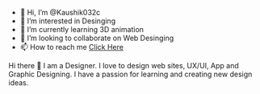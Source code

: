 - 👋 Hi, I’m @Kaushik032c
- 👀 I’m interested in Desinging
- 🌱 I’m currently learning 3D animation
- 💞️ I’m looking to collaborate on Web Desinging
- 📫 How to reach me <a href ="http://kaushik-cv.glitch.me"> Click Here</a>

<p>Hi there 👋 I am a Designer. I love to design web sites, UX/UI, App and Graphic Designing. I have a passion for learning and creating new design ideas.</p>
